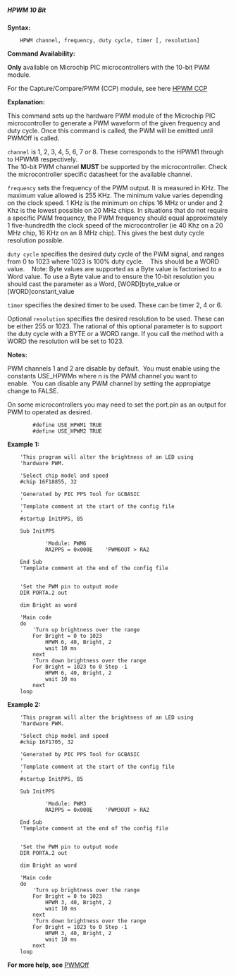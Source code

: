 <div class="section">

<div class="titlepage">

<div>

<div>

##### <span id="_hpwm_10_bit"></span>HPWM 10 Bit

</div>

</div>

</div>

<span class="strong">**Syntax:**</span>

``` screen
    HPWM channel, frequency, duty cycle, timer [, resolution]
```

<span class="strong">**Command Availability:**</span>

<span class="strong">**Only**</span> available on Microchip PIC
microcontrollers with the 10-bit PWM module.

For the Capture/Compare/PWM (CCP) module, see here
<a href="_hpwm_ccp.html" class="link" title="HPWM CCP">HPWM CCP</a>

<span class="strong">**Explanation:**</span>

This command sets up the hardware PWM module of the Microchip PIC
microcontroller to generate a PWM waveform of the given frequency and
duty cycle. Once this command is called, the PWM will be emitted until
PWMOff is called.

`channel` is 1, 2, 3, 4, 5, 6, 7 or 8. These corresponds to the HPWM1
through to HPWM8 respectively.  
The 10-bit PWM channel <span class="strong">**MUST**</span> be supported
by the microcontroller. Check the microcontroller specific datasheet for
the available channel.

`frequency` sets the frequency of the PWM output. It is measured in KHz.
The maximum value allowed is 255 KHz. The minimum value varies depending
on the clock speed. 1 KHz is the minimum on chips 16 MHz or under and 2
Khz is the lowest possible on 20 MHz chips. In situations that do not
require a specific PWM frequency, the PWM frequency should equal
approximately 1 five-hundredth the clock speed of the microcontroller
(ie 40 Khz on a 20 MHz chip, 16 KHz on an 8 MHz chip). This gives the
best duty cycle resolution possible.

`duty cycle` specifies the desired duty cycle of the PWM signal, and
ranges from 0 to 1023 where 1023 is 100% duty cycle.    This should be a
WORD value.    Note: Byte values are supported as a Byte value is
factorised to a Word value. To use a Byte value and to ensure the 10-bit
resolution you should cast the parameter as a Word, \[WORD\]byte\_value
or \[WORD\]constant\_value

`timer` specifies the desired timer to be used. These can be timer 2, 4
or 6.

Optional `resolution` specifies the desired resolution to be used. These
can be either 255 or 1023. The rational of this optional parameter is to
support the duty cycle with a BYTE or a WORD range. If you call the
method with a WORD the resolution will be set to 1023.

  
  
<span class="strong">**Notes:**</span>

PWM channels 1 and 2 are disable by default.  You must enable using the
constants USE\_HPWMn where n is the PWM channel you want to enable.  You
can disable any PWM channel by setting the appropiatge change to FALSE.

On some microcontrollers you may need to set the port.pin as an output
for PWM to operated as desired.  

``` screen
        #define USE_HPWM1 TRUE
        #define USE_HPWM2 TRUE
```

  
  
<span class="strong">**Example 1:**</span>

``` screen
    'This program will alter the brightness of an LED using
    'hardware PWM.

    'Select chip model and speed
    #chip 16F18855, 32

    'Generated by PIC PPS Tool for GCBASIC
    '
    'Template comment at the start of the config file
    '
    #startup InitPPS, 85

    Sub InitPPS

            'Module: PWM6
            RA2PPS = 0x000E    'PWM6OUT > RA2

    End Sub
    'Template comment at the end of the config file


    'Set the PWM pin to output mode
    DIR PORTA.2 out

    dim Bright as word

    'Main code
    do
        'Turn up brightness over the range
        For Bright = 0 to 1023
            HPWM 6, 40, Bright, 2
            wait 10 ms
        next
        'Turn down brightness over the range
        For Bright = 1023 to 0 Step -1
            HPWM 6, 40, Bright, 2
            wait 10 ms
        next
    loop
```

<span class="strong">**Example 2:**</span>

``` screen
    'This program will alter the brightness of an LED using
    'hardware PWM.

    'Select chip model and speed
    #chip 16F1705, 32

    'Generated by PIC PPS Tool for GCBASIC
    '
    'Template comment at the start of the config file
    '
    #startup InitPPS, 85

    Sub InitPPS

            'Module: PWM3
            RA2PPS = 0x000E    'PWM3OUT > RA2

    End Sub
    'Template comment at the end of the config file


    'Set the PWM pin to output mode
    DIR PORTA.2 out

    dim Bright as word

    'Main code
    do
        'Turn up brightness over the range
        For Bright = 0 to 1023
            HPWM 3, 40, Bright, 2
            wait 10 ms
        next
        'Turn down brightness over the range
        For Bright = 1023 to 0 Step -1
            HPWM 3, 40, Bright, 2
            wait 10 ms
        next
    loop
```

<span class="strong">**For more help, see**</span>
<a href="_pwmoff.html" class="link" title="PWMOff">PWMOff</a>

</div>
